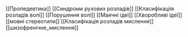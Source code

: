 [[Пропедевтика]] [[Синдроми рухових розладів]] [[Класифікаціія розладів волі]] [[Порушення волі]] [[Маячні ідеї]] [[Хворобливі ідеї]] [[мовні стереотипи]] [[Класифікація розладів мислення]] [[шизофренічне_мислення]]